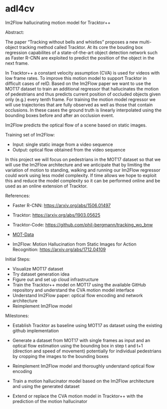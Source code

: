 # adl4cv
Im2Flow hallucinating motion model for Tracktor++

Abstract:

The paper “Tracking without bells and whistles” proposes a new multi-object tracking method called Tracktor. 
At its core the bouding box regression capabilites of a state-of-the-art object detection network such as Faster R-CNN are exploited to predict the position of the object in the next frame.

In Tracktor++ a constant velocity assumption (CVA) is used for videos with low frame rates. To improve this motion model to support  Tracktor in difficult cases of reID. Based on the Im2Flow paper we want to use the MOT17 dataset to train an additional regressor that hallucinates the motion of pedestrians and thus predicts current position of occluded objects given only (e.g.) every tenth frame. For training the motion model regressor we will use trajectories that are fully observed as well as those that contain occlusions. In these cases the ground truth is linearly interpolated using the bounding boxes before and after an occlusion event. 

Im2Flow predicts the optical flow of a scene based on static images.

Training set of Im2Flow:

- Input: single static image from a video sequence
- Output: optical flow obtained from the video sequence

 In this project we will focus on pedestrians in the MOT17 dataset so that we will use the Im2Flow architecture and we anticipate that by limiting the variation of motion to standing, walking and running our Im2Flow regressor could work using less model complexity. If time allows we hope to exploit this and reduce the model complexity so it can be performed online and be used as an online extension of Tracktor.

References:

- Faster R-CNN: https://arxiv.org/abs/1506.01497

- Tracktor: https://arxiv.org/abs/1903.05625

- Tracktor-Code: https://github.com/phil-bergmann/tracking_wo_bnw

- [MOT-Data](https://motchallenge.net/)

- Im2Flow: Motion Hallucination from Static Images for Action Recognition: https://arxiv.org/abs/1712.04109


Initial Steps:

- Visualize MOT17 dataset
- Try dataset generation idea
- Figure out and set up cloud infrastructure
- Train the Tracktor++ model on MOT17 using the available GitHub repository and understand the CVA motion model interface
- Understand Im2Flow paper: optical flow encoding and network architecture
- Reimplement Im2Flow model



Milestones:

 - Establish Tracktor as baseline using MOT17 as dataset using the existing github implementation

- Generate a dataset from MOT17 with single frames as input and an optical flow estimation using the bounding box in step t and t+1 (direction and speed of movement) potentially for individual pedestrians by cropping the images to the bounding boxes

- Reimplement Im2Flow model and thoroughly understand optical flow encoding 

- Train a motion hallucinator model based on the Im2Flow architecture and using the generated dataset

- Extend or replace the CVA motion model in Tracktor++ with the prediction of the motion hallucinator
